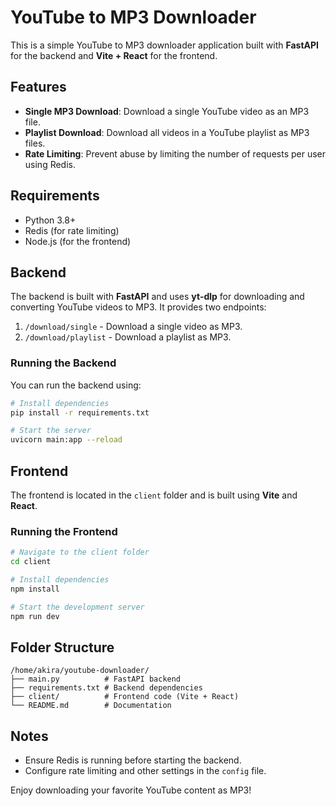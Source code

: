 # YouTube to MP3 Downloader

This is a simple YouTube to MP3 downloader application built with **FastAPI** for the backend and **Vite + React** for the frontend.

## Features

- **Single MP3 Download**: Download a single YouTube video as an MP3 file.
- **Playlist Download**: Download all videos in a YouTube playlist as MP3 files.
- **Rate Limiting**: Prevent abuse by limiting the number of requests per user using Redis.

## Requirements

- Python 3.8+
- Redis (for rate limiting)
- Node.js (for the frontend)

## Backend

The backend is built with **FastAPI** and uses **yt-dlp** for downloading and converting YouTube videos to MP3. It provides two endpoints:

1. `/download/single` - Download a single video as MP3.
2. `/download/playlist` - Download a playlist as MP3.

### Running the Backend

You can run the backend using:

```bash
# Install dependencies
pip install -r requirements.txt

# Start the server
uvicorn main:app --reload
```

## Frontend

The frontend is located in the `client` folder and is built using **Vite** and **React**.

### Running the Frontend

```bash
# Navigate to the client folder
cd client

# Install dependencies
npm install

# Start the development server
npm run dev
```

## Folder Structure

```
/home/akira/youtube-downloader/
├── main.py          # FastAPI backend
├── requirements.txt # Backend dependencies
├── client/          # Frontend code (Vite + React)
└── README.md        # Documentation
```

## Notes

- Ensure Redis is running before starting the backend.
- Configure rate limiting and other settings in the `config` file.

Enjoy downloading your favorite YouTube content as MP3!

